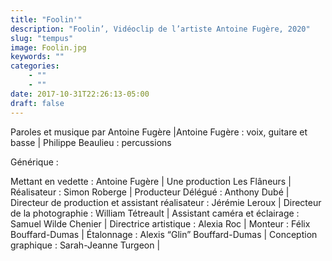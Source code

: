 ```yaml
---
title: "Foolin'"
description: "Foolin’, Vidéoclip de l’artiste Antoine Fugère, 2020"
slug: "tempus"
image: Foolin.jpg
keywords: ""
categories: 
    - ""
    - ""
date: 2017-10-31T22:26:13-05:00
draft: false
---
```

Paroles et musique par Antoine Fugère |Antoine Fugère : voix, guitare et basse | Philippe Beaulieu : percussions 

Générique :

Mettant en vedette : Antoine Fugère | Une production Les Flâneurs | Réalisateur : Simon Roberge | Producteur Délégué : Anthony Dubé | Directeur de production et assistant réalisateur : Jérémie Leroux | Directeur de la photographie : William Tétreault | Assistant caméra et éclairage : Samuel Wilde Chenier | Directrice artistique : Alexia Roc | Monteur : Félix Bouffard-Dumas | Étalonnage : Alexis “Glin” Bouffard-Dumas | Conception graphique : Sarah-Jeanne Turgeon |
